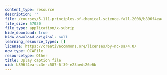 ```yaml
---
content_type: resource
description: ''
file: /courses/5-111-principles-of-chemical-science-fall-2008/b896f4eacc3ec5876f39e23aedc26e6b_PJFW3Vrv-5w.srt
file_size: 57030
file_type: application/x-subrip
hide_download: true
hide_download_original: null
learning_resource_types: []
license: https://creativecommons.org/licenses/by-nc-sa/4.0/
ocw_type: OCWFile
resourcetype: Other
title: 3play caption file
uid: b896f4ea-cc3e-c587-6f39-e23aedc26e6b
---
```

